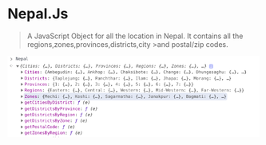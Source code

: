 # Nepal.Js
>A JavaScript Object for all the location in Nepal. It contains all the regions,zones,provinces,districts,city >and postal/zip codes.<br>

![Nepal.js](/Screenshots/nepal.png?raw=true "Nepal.js")